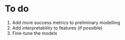 <h1>To do</h1>

1. Add more success metrics to preliminary modelling
2. Add interpretability to features (if possible)
3. Fine-tune the models 
